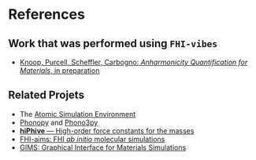 References
===

## Work that was performed using `FHI-vibes`
- [Knoop, Purcell, Scheffler, Carbogno: _Anharmonicity Quantification for Materials_, in preparation]()

## Related Projets

- The [Atomic Simulation Environment](https://wiki.fysik.dtu.dk/ase/)
- [Phonopy](https://atztogo.github.io/phonopy/) and [Phono3py](https://atztogo.github.io/phono3py/)
- [**hiPhive** — High-order force constants for the masses](https://hiphive.materialsmodeling.org/index.html)
- [FHI-aims: FHI _ab initio_ molecular simulations](https://aimsclub.fhi-berlin.mpg.de/)
- [GIMS: Graphical Interface for Materials Simulations](http://gims.ms1p.org/)